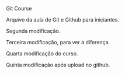 Git Course

Arquivo da aula de Git e Github para iniciantes.

Segunda modificação.

Terceira modificação, para ver a diferença.

Quarta modificação do curso.

Quinta modificação após upload no github.